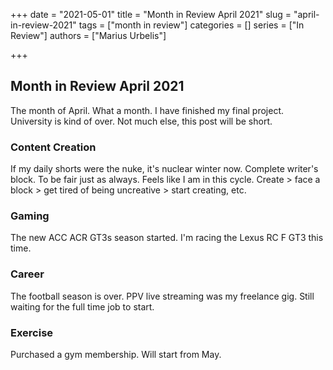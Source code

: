 +++
date = "2021-05-01"
title = "Month in Review April 2021"
slug = "april-in-review-2021"
tags = ["month in review"]
categories = []
series = ["In Review"]
authors = ["Marius Urbelis"]

+++

## Month in Review April 2021

The month of April. What a month. I have finished my final project. University is kind of over. Not much else, this post will be short.

### Content Creation

If my daily shorts were the nuke, it's nuclear winter now. Complete writer's block. To be fair just as always. Feels like I am in this cycle. Create > face a block > get tired of being uncreative > start creating, etc.

### Gaming

The new ACC ACR GT3s season started. I'm racing the Lexus RC F GT3 this time.

### Career

The football season is over. PPV live streaming was my freelance gig. Still waiting for the full time job to start.

### Exercise

Purchased a gym membership. Will start from May.